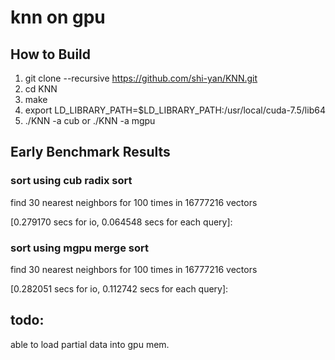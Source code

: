 # knn on gpu

## How to Build

1. git clone --recursive https://github.com/shi-yan/KNN.git
2. cd KNN
3. make
4. export LD_LIBRARY_PATH=$LD_LIBRARY_PATH:/usr/local/cuda-7.5/lib64
5. ./KNN -a cub  or   ./KNN -a mgpu

## Early Benchmark Results

### sort using cub radix sort

find 30 nearest neighbors for 100 times in 16777216 vectors 

 [0.279170 secs for io, 0.064548 secs for each query]:

### sort using mgpu merge sort

find 30 nearest neighbors for 100 times in 16777216 vectors 

 [0.282051 secs for io, 0.112742 secs for each query]:



## todo:

able to load partial data into gpu mem.